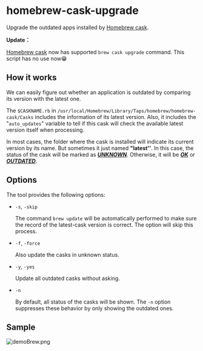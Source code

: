 # homebrew-cask-upgrade
Upgrade the outdated apps installed by [Homebrew cask](https://caskroom.github.io).

**Update：**

[Homebrew cask](https://caskroom.github.io) now has supported `brew cask upgrade` command. This script has no use now😁



## How it works

We can easily figure out whether an application is outdated by comparing its version with the latest one.

The `$CASKNAME.rb` in  `/usr/local/Homebrew/Library/Taps/homebrew/homebrew-cask/Casks` includes the information of its latest version. Also, it includes the "`auto_updates`" variable to tell if this cask will check the available latest version itself when processing.

In most cases, the folder where the cask is installed will indicate its current version by its name. But sometimes it just named **"latest''**. In this case, the status of the cask will be marked as <u>***UNKNOWN***</u>. Otherwise, it will be <u>***OK***</u> or <u>***OUTDATED***</u>. 



## Options

The tool provides the following options:

+ `-s`, `-skip`

  The command  `brew update` will be automatically performed to make sure the record of the latest-cask version is correct. The option will skip this process.


+ `-f`, `-force`

  Also update the casks in unknown status.

+ `-y`, `-yes`

  Update all outdated casks without asking.

+ `-n`

  By default, all status of the casks will be shown. The `-n` option suppresses these behavior by only showing the outdated ones.

  


## Sample


![demoBrew.png](https://alfreadsgraphbed.s3-ap-northeast-1.amazonaws.com/demoForBrewCaskUpdate.png)


